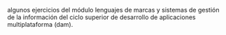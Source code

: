 algunos ejercicios del módulo lenguajes de marcas y sistemas de gestión de la información del ciclo superior de desarrollo de aplicaciones multiplataforma (dam).
